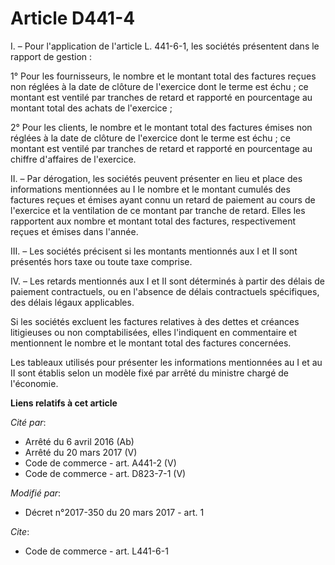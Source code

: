 # Article D441-4

I. – Pour l'application de l'article L. 441-6-1, les sociétés présentent dans le rapport de gestion :

1° Pour les fournisseurs, le nombre et le montant total des factures reçues non réglées à la date de clôture de l'exercice
dont le terme est échu ; ce montant est ventilé par tranches de retard et rapporté en pourcentage au montant total des achats
de l'exercice ;

2° Pour les clients, le nombre et le montant total des factures émises non réglées à la date de clôture de l'exercice dont le
terme est échu ; ce montant est ventilé par tranches de retard et rapporté en pourcentage au chiffre d'affaires de
l'exercice.

II. – Par dérogation, les sociétés peuvent présenter en lieu et place des informations mentionnées au I le nombre et le
montant cumulés des factures reçues et émises ayant connu un retard de paiement au cours de l'exercice et la ventilation de
ce montant par tranche de retard. Elles les rapportent aux nombre et montant total des factures, respectivement reçues et
émises dans l'année.

III. – Les sociétés précisent si les montants mentionnés aux I et II sont présentés hors taxe ou toute taxe comprise.

IV. – Les retards mentionnés aux I et II sont déterminés à partir des délais de paiement contractuels, ou en l'absence de
délais contractuels spécifiques, des délais légaux applicables.

Si les sociétés excluent les factures relatives à des dettes et créances litigieuses ou non comptabilisées, elles l'indiquent
en commentaire et mentionnent le nombre et le montant total des factures concernées.

Les tableaux utilisés pour présenter les informations mentionnées au I et au II sont établis selon un modèle fixé par arrêté
du ministre chargé de l'économie.

**Liens relatifs à cet article**

_Cité par_:

  - Arrêté du 6 avril 2016 (Ab)
  - Arrêté du 20 mars 2017 (V)
  - Code de commerce - art. A441-2 (V)
  - Code de commerce - art. D823-7-1 (V)

_Modifié par_:

  - Décret n°2017-350 du 20 mars 2017 - art. 1

_Cite_:

  - Code de commerce - art. L441-6-1
